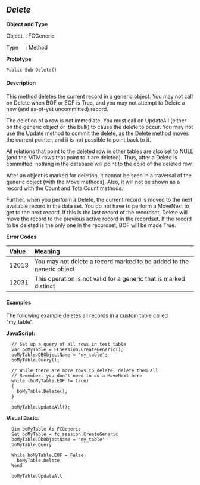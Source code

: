 _Delete_
-----

**Object and Type**

Object  : FCGeneric

Type     : Method

**Prototype**

```
Public Sub Delete()
```

#### Description

This method deletes the current record in a generic object. You may not call on Delete when BOF or EOF is True, and you may not attempt to Delete a new (and as-of-yet uncommitted) record.

The deletion of a row is not immediate. You must call on UpdateAll (either on the generic object or  the bulk) to cause the delete to occur. You may not use the Update method to commit the delete, as the Delete method moves the current pointer, and it is not possible to point back to it.

All relations that point to the deleted row in other tables are also set to NULL (and the MTM rows that point to it are deleted). Thus, after a Delete is committed, nothing in the database will point to the objid of the deleted row.

After an object is marked for deletion, it cannot be seen in a traversal of the generic object (with the Move methods). Also, it will not be shown as a record with the Count and TotalCount methods.

Further, when you perform a Delete, the current record is moved to the next available record in the data set. You do not have to perform a MoveNext to get to the next record. If this is the last record of the recordset, Delete will move the record to the previous active record in the recordset. If the record to be deleted is the only one in the recordset, BOF will be made True.

**Error Codes**

| Value | Meaning |
|:--- |:--- |
| 12013 | You may not delete a record marked to be added to the generic object |
| 12031 | This operation is not valid for a generic that is marked distinct |

#### Examples

The following example deletes all records in a custom table called "my_table".

**JavaScript:**
```
  // Set up a query of all rows in test table
  var boMyTable = FCSession.CreateGeneric();
  boMyTable.DBObjectName = "my_table";
  boMyTable.Query();

  // While there are more rows to delete, delete them all
  // Remember, you don't need to do a MoveNext here
  while (boMyTable.EOF != true)
  {
    boMyTable.Delete();
  }

  boMyTable.UpdateAll();
```

**Visual Basic:**
```
  Dim boMyTable As FCGeneric
  Set boMyTable = fc_session.CreateGeneric
  boMyTable.DbObjectName = "my_table"
  boMyTable.Query

  While boMyTable.EOF = False
    boMyTable.Delete
  Wend

  boMyTable.UpdateAll
```